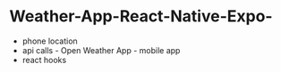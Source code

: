 # Weather-App-React-Native-Expo-

* phone location
* api calls - Open Weather App - mobile app
* react hooks
